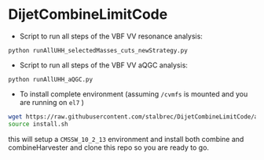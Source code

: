 # DijetCombineLimitCode

- Script to run all steps of the VBF VV resonance analysis:

`python runAllUHH_selectedMasses_cuts_newStrategy.py`

- Script to run all steps of the VBF VV aQGC analysis:

`python runAllUHH_aQGC.py`

- To install complete environment (assuming `/cvmfs` is mounted and you are running on `el7` )
```bash
wget https://raw.githubusercontent.com/stalbrec/DijetCombineLimitCode/aQGC_2020/scripts/install.sh
source install.sh
```
this will setup a `CMSSW_10_2_13` environment and install both combine and combineHarvester and clone this repo so you are ready to go.

